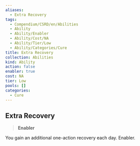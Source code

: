 ```yaml
---
aliases:
  - Extra Recovery
tags:
  - Compendium/CSRD/en/Abilities
  - Ability
  - Ability/Enabler
  - Ability/Cost/NA
  - Ability/Tier/Low
  - Ability/Categories/Cure
title: Extra Recovery
collection: Abilities
kind: Ability
action: false
enabler: true
cost: NA
tier: Low
pools: []
categories:
  - Cure
---
```

## Extra Recovery    
>**Enabler**  
    
You gain an additional one-action recovery each day. Enabler.